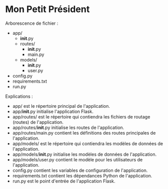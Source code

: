 # Mon Petit Président

Arborescence de fichier :
- app/
    - __init__.py
    - routes/
        - __init__.py
        - main.py
    - models/
        - __init__.py
        - user.py
- config.py
- requirements.txt
- run.py

Explications :
- app/ est le répertoire principal de l'application.
- app/__init__.py initialise l'application Flask.
- app/routes/ est le répertoire qui contiendra les fichiers de routage (routes) de l'application.
- app/routes/__init__.py initialise les routes de l'application.
- app/routes/main.py contient les définitions des routes principales de l'application.
- app/models/ est le répertoire qui contiendra les modèles de données de l'application.
- app/models/__init__.py initialise les modèles de données de l'application.
- app/models/user.py contient le modèle pour les utilisateurs de l'application.
- config.py contient les variables de configuration de l'application.
- requirements.txt contient les dépendances Python de l'application.
- run.py est le point d'entrée de l'application Flask.